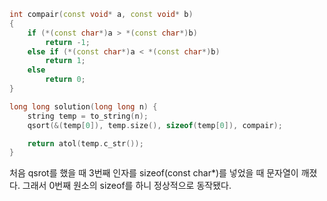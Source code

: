```C++
int compair(const void* a, const void* b)
{
    if (*(const char*)a > *(const char*)b)
        return -1;
    else if (*(const char*)a < *(const char*)b)
        return 1;
    else
        return 0;
}

long long solution(long long n) {
    string temp = to_string(n);
    qsort(&(temp[0]), temp.size(), sizeof(temp[0]), compair);

    return atol(temp.c_str());
}
```
처음 qsrot를 했을 때 3번째 인자를 sizeof(const char*)를 넣었을 때 문자열이 깨졌다. 그래서 0번째 원소의 sizeof를 하니 정상적으로 동작됐다.